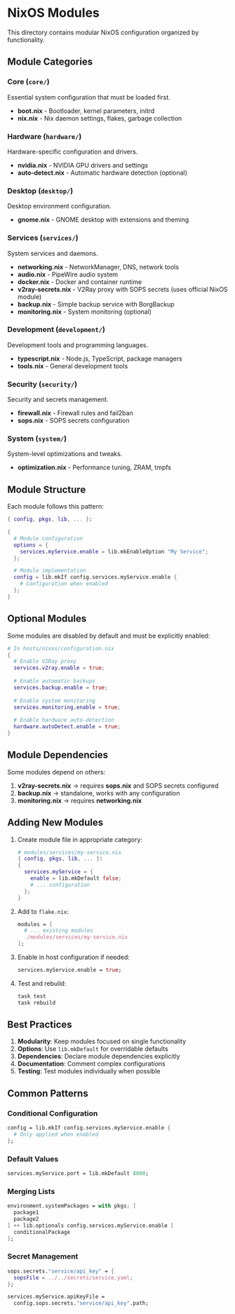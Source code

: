 # NixOS Modules

This directory contains modular NixOS configuration organized by functionality.

## Module Categories

### Core (`core/`)
Essential system configuration that must be loaded first.

- **boot.nix** - Bootloader, kernel parameters, initrd
- **nix.nix** - Nix daemon settings, flakes, garbage collection

### Hardware (`hardware/`)
Hardware-specific configuration and drivers.

- **nvidia.nix** - NVIDIA GPU drivers and settings
- **auto-detect.nix** - Automatic hardware detection (optional)

### Desktop (`desktop/`)
Desktop environment configuration.

- **gnome.nix** - GNOME desktop with extensions and theming

### Services (`services/`)
System services and daemons.

- **networking.nix** - NetworkManager, DNS, network tools
- **audio.nix** - PipeWire audio system
- **docker.nix** - Docker and container runtime
- **v2ray-secrets.nix** - V2Ray proxy with SOPS secrets (uses official NixOS module)
- **backup.nix** - Simple backup service with BorgBackup
- **monitoring.nix** - System monitoring (optional)

### Development (`development/`)
Development tools and programming languages.

- **typescript.nix** - Node.js, TypeScript, package managers
- **tools.nix** - General development tools

### Security (`security/`)
Security and secrets management.

- **firewall.nix** - Firewall rules and fail2ban
- **sops.nix** - SOPS secrets configuration

### System (`system/`)
System-level optimizations and tweaks.

- **optimization.nix** - Performance tuning, ZRAM, tmpfs

## Module Structure

Each module follows this pattern:

```nix
{ config, pkgs, lib, ... }:

{
  # Module configuration
  options = {
    services.myService.enable = lib.mkEnableOption "My Service";
  };

  # Module implementation
  config = lib.mkIf config.services.myService.enable {
    # Configuration when enabled
  };
}
```

## Optional Modules

Some modules are disabled by default and must be explicitly enabled:

```nix
# In hosts/nixos/configuration.nix
{
  # Enable V2Ray proxy
  services.v2ray.enable = true;
  
  # Enable automatic backups
  services.backup.enable = true;
  
  # Enable system monitoring
  services.monitoring.enable = true;
  
  # Enable hardware auto-detection
  hardware.autoDetect.enable = true;
}
```

## Module Dependencies

Some modules depend on others:

1. **v2ray-secrets.nix** → requires **sops.nix** and SOPS secrets configured
2. **backup.nix** → standalone, works with any configuration
3. **monitoring.nix** → requires **networking.nix**

## Adding New Modules

1. Create module file in appropriate category:
   ```nix
   # modules/services/my-service.nix
   { config, pkgs, lib, ... }:
   {
     services.myService = {
       enable = lib.mkDefault false;
       # ... configuration
     };
   }
   ```

2. Add to `flake.nix`:
   ```nix
   modules = [
     # ... existing modules
     ./modules/services/my-service.nix
   ];
   ```

3. Enable in host configuration if needed:
   ```nix
   services.myService.enable = true;
   ```

4. Test and rebuild:
   ```bash
   task test
   task rebuild
   ```

## Best Practices

1. **Modularity**: Keep modules focused on single functionality
2. **Options**: Use `lib.mkDefault` for overridable defaults
3. **Dependencies**: Declare module dependencies explicitly
4. **Documentation**: Comment complex configurations
5. **Testing**: Test modules individually when possible

## Common Patterns

### Conditional Configuration
```nix
config = lib.mkIf config.services.myService.enable {
  # Only applied when enabled
};
```

### Default Values
```nix
services.myService.port = lib.mkDefault 8080;
```

### Merging Lists
```nix
environment.systemPackages = with pkgs; [
  package1
  package2
] ++ lib.optionals config.services.myService.enable [
  conditionalPackage
];
```

### Secret Management
```nix
sops.secrets."service/api_key" = {
  sopsFile = ../../secrets/service.yaml;
};

services.myService.apiKeyFile = 
  config.sops.secrets."service/api_key".path;
```